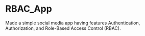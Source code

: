 # RBAC_App
Made a simple social media app having features Authentication, Authorization, and Role-Based Access Control (RBAC).
